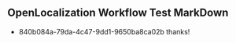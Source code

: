 ## OpenLocalization Workflow Test MarkDown
* 840b084a-79da-4c47-9dd1-9650ba8ca02b thanks!

<!--HONumber=Aug16_HO1-->


